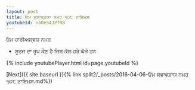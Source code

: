 ```yaml
---
layout: post
title: ਓਮ ਸੁਲਾਬ੍ਹਯਾ ਨਮਹ ੧੦੮ ਟਾਇਮਸ
youtubeId: noOeS4JPf98
---
```

 
 
 ਓਮ ਹਾਰੀਅਸ੍ਵਯ ਨਮਹ  
 
 -  ਸੂਰਜ ਦਾ ਰੂਪ ਕੌਣ ਹੈ ਜਿਸ ਕੋਲ ਹਰੇ ਘੋੜੇ ਹਨ 
 
  
 
  
 
 
 
 
 
 


{% include youtubePlayer.html id=page.youtubeId %}
 
[Next]({{ site.baseurl }}{% link  split2/_posts/2016-04-06-ਓਮ ਸਵਾਵਸ਼ਾਯ ਨਮਹ ੧੦੮ ਟਾਇਮਸ.md%})
 
